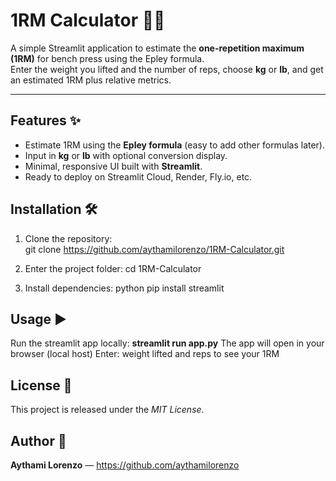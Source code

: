 # 1RM Calculator 🏋️‍♂️

A simple Streamlit application to estimate the **one-repetition maximum (1RM)** for bench press using the Epley formula.  
Enter the weight you lifted and the number of reps, choose **kg** or **lb**, and get an estimated 1RM plus relative metrics.

---

## Features ✨

- Estimate 1RM using the **Epley formula** (easy to add other formulas later).  
- Input in **kg** or **lb** with optional conversion display.  
- Minimal, responsive UI built with **Streamlit**.  
- Ready to deploy on Streamlit Cloud, Render, Fly.io, etc.

## Installation 🛠️

1. Clone the repository:  
  git clone https://github.com/aythamilorenzo/1RM-Calculator.git

2. Enter the project folder:
  cd 1RM-Calculator

3. Install dependencies:
  python
  pip install streamlit

## Usage ▶️

Run the streamlit app locally:
  **streamlit run app.py**
The app will open in your browser (local host)
Enter: weight lifted and reps to see your 1RM

## License 📄

This project is released under the *MIT License*.

## Author 👤

**Aythami Lorenzo** — https://github.com/aythamilorenzo
